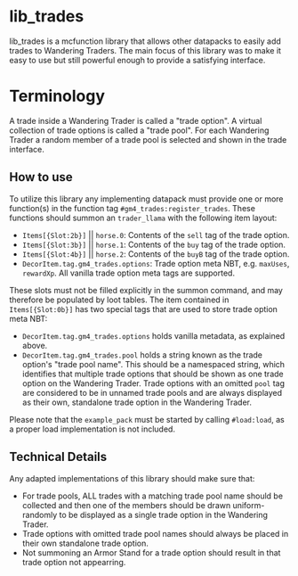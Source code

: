# lib_trades

lib_trades is a mcfunction library that allows other datapacks to easily add trades to Wandering Traders. The main focus of this library was to make it easy to use but still powerful enough to provide a satisfying interface.

# Terminology
A trade inside a Wandering Trader is called a "trade option".
A virtual collection of trade options is called a "trade pool". For each Wandering Trader a random member of a trade pool is selected and shown in the trade interface.

## How to use
To utilize this library any implementing datapack must provide one or more function(s) in the function tag `#gm4_trades:register_trades`. These functions should summon an `trader_llama` with the following item layout:
- `Items[{Slot:2b}]` || `horse.0`: Contents of the `sell` tag of the trade option.
- `Items[{Slot:3b}]` || `horse.1`: Contents of the `buy` tag of the trade option.
- `Items[{Slot:4b}]` || `horse.2`: Contents of the `buyB` tag of the trade option.
- `DecorItem.tag.gm4_trades.options`: Trade option meta NBT, e.g. `maxUses`, `rewardXp`. All vanilla trade option meta tags are supported.

These slots must not be filled explicitly in the summon command, and may therefore be populated by loot tables. The item contained in `Items[{Slot:0b}]` has two special tags that are used to store trade option meta NBT:
- `DecorItem.tag.gm4_trades.options` holds vanilla metadata, as explained above.
- `DecorItem.tag.gm4_trades.pool` holds a string known as the trade option's "trade pool name". This should be a namespaced string, which identifies that multiple trade options that should be shown as one trade option on the Wandering Trader. Trade options with an omitted `pool` tag are considered to be in unnamed trade pools and are always displayed as their own, standalone trade option in the Wandering Trader.

Please note that the `example_pack` must be started by calling `#load:load`, as a proper load implementation is not included.

## Technical Details
Any adapted implementations of this library should make sure that:
- For trade pools, ALL trades with a matching trade pool name should be collected and then one of the members should be drawn uniform-randomly to be displayed as a single trade option in the Wandering Trader.
- Trade options with omitted trade pool names should always be placed in their own standalone trade option.
- Not summoning an Armor Stand for a trade option should result in that trade option not appearring. 
